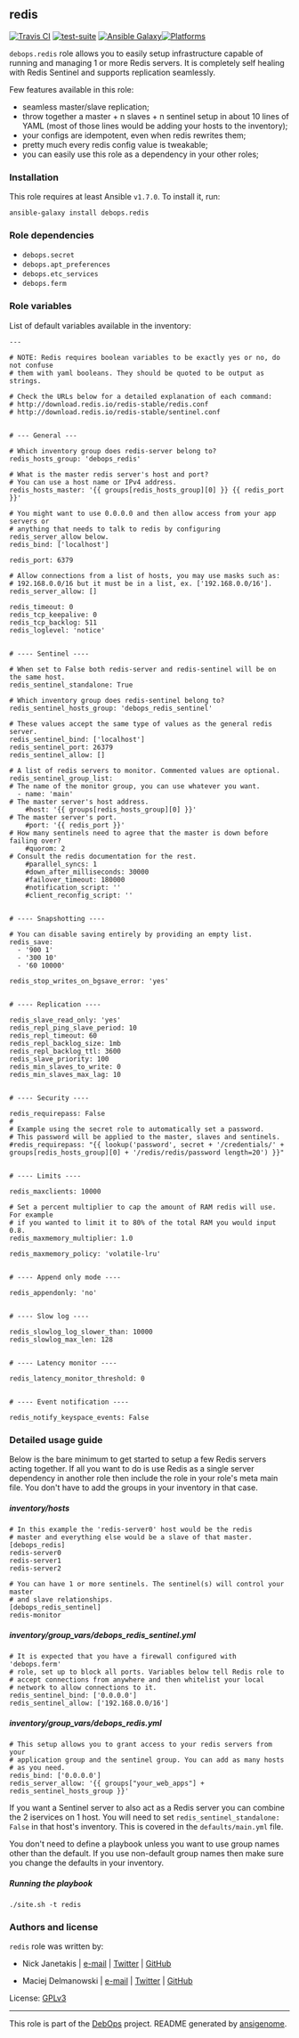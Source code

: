 ## redis

[![Travis CI](https://secure.travis-ci.org/debops/ansible-redis.png)](http://travis-ci.org/debops/ansible-redis) [![test-suite](http://img.shields.io/badge/test--suite-ansible--redis-blue.svg)](https://github.com/debops/test-suite/tree/master/ansible-redis/) [![Ansible Galaxy](http://img.shields.io/badge/galaxy-debops.redis-660198.svg)](https://galaxy.ansible.com/list#/roles/1592)[![Platforms](http://img.shields.io/badge/platforms-debian%20|%20ubuntu-lightgrey.svg)](#)

`debops.redis` role allows you to easily setup infrastructure capable of
running and managing 1 or more Redis servers. It is completely self healing
with Redis Sentinel and supports replication seamlessly.

Few features available in this role:

- seamless master/slave replication;
- throw together a master + n slaves + n sentinel setup in about 10 lines of YAML
  (most of those lines would be adding your hosts to the inventory);
- your configs are idempotent, even when redis rewrites them;
- pretty much every redis config value is tweakable;
- you can easily use this role as a dependency in your other roles;


### Installation

This role requires at least Ansible `v1.7.0`. To install it, run:

    ansible-galaxy install debops.redis



### Role dependencies

- `debops.secret`
- `debops.apt_preferences`
- `debops.etc_services`
- `debops.ferm`



### Role variables

List of default variables available in the inventory:

    ---
    
    # NOTE: Redis requires boolean variables to be exactly yes or no, do not confuse
    # them with yaml booleans. They should be quoted to be output as strings.
    
    # Check the URLs below for a detailed explanation of each command:
    # http://download.redis.io/redis-stable/redis.conf
    # http://download.redis.io/redis-stable/sentinel.conf
    
    
    # --- General ---
    
    # Which inventory group does redis-server belong to?
    redis_hosts_group: 'debops_redis'
    
    # What is the master redis server's host and port?
    # You can use a host name or IPv4 address.
    redis_hosts_master: '{{ groups[redis_hosts_group][0] }} {{ redis_port }}'
    
    # You might want to use 0.0.0.0 and then allow access from your app servers or
    # anything that needs to talk to redis by configuring redis_server_allow below.
    redis_bind: ['localhost']
    
    redis_port: 6379
    
    # Allow connections from a list of hosts, you may use masks such as:
    # 192.168.0.0/16 but it must be in a list, ex. ['192.168.0.0/16'].
    redis_server_allow: []
    
    redis_timeout: 0
    redis_tcp_keepalive: 0
    redis_tcp_backlog: 511
    redis_loglevel: 'notice'
    
    
    # ---- Sentinel ----
    
    # When set to False both redis-server and redis-sentinel will be on the same host.
    redis_sentinel_standalone: True
    
    # Which inventory group does redis-sentinel belong to?
    redis_sentinel_hosts_group: 'debops_redis_sentinel'
    
    # These values accept the same type of values as the general redis server.
    redis_sentinel_bind: ['localhost']
    redis_sentinel_port: 26379
    redis_sentinel_allow: []
    
    # A list of redis servers to monitor. Commented values are optional.
    redis_sentinel_group_list:
    # The name of the monitor group, you can use whatever you want.
      - name: 'main'
    # The master server's host address.
        #host: '{{ groups[redis_hosts_group][0] }}'
    # The master server's port.
        #port: '{{ redis_port }}'
    # How many sentinels need to agree that the master is down before failing over?
        #quorom: 2
    # Consult the redis documentation for the rest.
        #parallel_syncs: 1
        #down_after_milliseconds: 30000
        #failover_timeout: 180000
        #notification_script: ''
        #client_reconfig_script: ''
    
    
    # ---- Snapshotting ----
    
    # You can disable saving entirely by providing an empty list.
    redis_save:
      - '900 1'
      - '300 10'
      - '60 10000'
    
    redis_stop_writes_on_bgsave_error: 'yes'
    
    
    # ---- Replication ----
    
    redis_slave_read_only: 'yes'
    redis_repl_ping_slave_period: 10
    redis_repl_timeout: 60
    redis_repl_backlog_size: 1mb
    redis_repl_backlog_ttl: 3600
    redis_slave_priority: 100
    redis_min_slaves_to_write: 0
    redis_min_slaves_max_lag: 10
    
    
    # ---- Security ----
    
    redis_requirepass: False
    #
    # Example using the secret role to automatically set a password.
    # This password will be applied to the master, slaves and sentinels.
    #redis_requirepass: "{{ lookup('password', secret + '/credentials/' + groups[redis_hosts_group][0] + '/redis/redis/password length=20') }}"
    
    
    # ---- Limits ----
    
    redis_maxclients: 10000
    
    # Set a percent multiplier to cap the amount of RAM redis will use. For example
    # if you wanted to limit it to 80% of the total RAM you would input 0.8.
    redis_maxmemory_multiplier: 1.0
    
    redis_maxmemory_policy: 'volatile-lru'
    
    
    # ---- Append only mode ----
    
    redis_appendonly: 'no'
    
    
    # ---- Slow log ----
    
    redis_slowlog_log_slower_than: 10000
    redis_slowlog_max_len: 128
    
    
    # ---- Latency monitor ----
    
    redis_latency_monitor_threshold: 0
    
    
    # ---- Event notification ----
    
    redis_notify_keyspace_events: False




### Detailed usage guide

Below is the bare minimum to get started to setup a few Redis servers
acting together. If all you want to do is use Redis as a single server
dependency in another role then include the role in your role's meta main
file. You don't have to add the groups in your inventory in that case.

##### inventory/hosts

    # In this example the 'redis-server0' host would be the redis
    # master and everything else would be a slave of that master.
    [debops_redis]
    redis-server0
    redis-server1
    redis-server2
    
    # You can have 1 or more sentinels. The sentinel(s) will control your master
    # and slave relationships.
    [debops_redis_sentinel]
    redis-monitor

##### inventory/group_vars/debops_redis_sentinel.yml

    # It is expected that you have a firewall configured with 'debops.ferm'
    # role, set up to block all ports. Variables below tell Redis role to
    # accept connections from anywhere and then whitelist your local
    # network to allow connections to it.
    redis_sentinel_bind: ['0.0.0.0']
    redis_sentinel_allow: ['192.168.0.0/16']

##### inventory/group_vars/debops_redis.yml

    # This setup allows you to grant access to your redis servers from your
    # application group and the sentinel group. You can add as many hosts
    # as you need.
    redis_bind: ['0.0.0.0']
    redis_server_allow: '{{ groups["your_web_apps"] + redis_sentinel_hosts_group }}'

If you want a Sentinel server to also act as a Redis server you can combine
the 2 iservices on 1 host. You will need to set `redis_sentinel_standalone: False`
in that host's inventory. This is covered in the `defaults/main.yml` file.

You don't need to define a playbook unless you want to use group names other
than the default. If you use non-default group names then make sure you
change the defaults in your inventory.

##### Running the playbook

    ./site.sh -t redis

### Authors and license

`redis` role was written by:

- Nick Janetakis | [e-mail](mailto:nick.janetakis@gmail.com) | [Twitter](https://twitter.com/nickjanetakis) | [GitHub](https://github.com/nickjj)

- Maciej Delmanowski | [e-mail](mailto:drybjed@gmail.com) | [Twitter](https://twitter.com/drybjed) | [GitHub](https://github.com/drybjed)

License: [GPLv3](https://tldrlegal.com/license/gnu-general-public-license-v3-(gpl-3))

***

This role is part of the [DebOps](http://debops.org/) project. README generated by [ansigenome](https://github.com/nickjj/ansigenome/).
